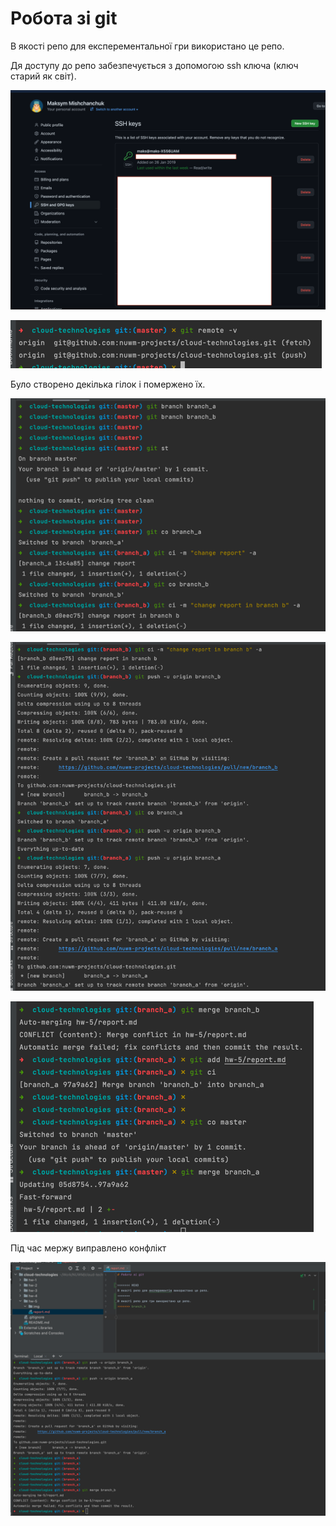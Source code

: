 # Робота зі git

В якості репо для експерементальної гри використано це репо.

Дя доступу до репо забезпечується з допомогою ssh ключа (ключ старий як світ).

![](img/account-kyes.png)

![img.png](img/remote.png)

Було створено декілька гілок і помержено їх.

![](img/creating.png)

![](img/push.png)

![](img/merge.png)

Під час мержу виправлено конфлікт

![](img/conflict.png)